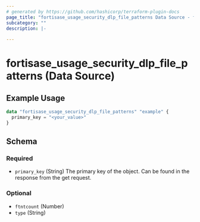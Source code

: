 ```yaml
---
# generated by https://github.com/hashicorp/terraform-plugin-docs
page_title: "fortisase_usage_security_dlp_file_patterns Data Source - fortisase"
subcategory: ""
description: |-
  
---
```


# fortisase_usage_security_dlp_file_patterns (Data Source)



## Example Usage

```terraform
data "fortisase_usage_security_dlp_file_patterns" "example" {
  primary_key = "<your_value>"
}
```

<!-- schema generated by tfplugindocs -->
## Schema

### Required

- `primary_key` (String) The primary key of the object. Can be found in the response from the get request.

### Optional

- `ftntcount` (Number)
- `type` (String)
